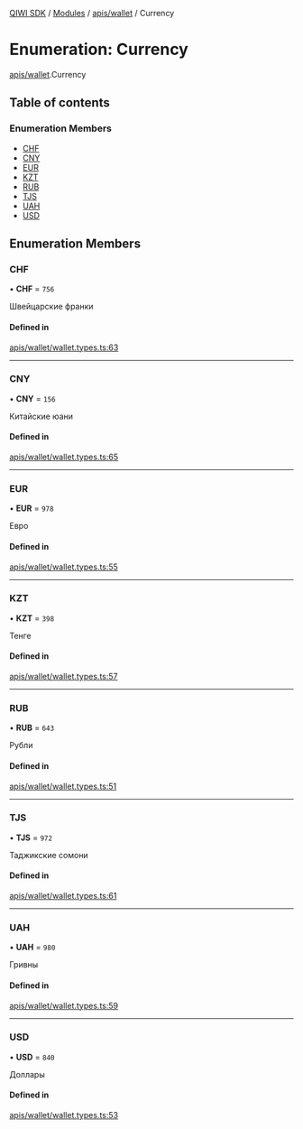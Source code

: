 [QIWI SDK](../README.md) / [Modules](../modules.md) / [apis/wallet](../modules/apis_wallet.md) / Currency

# Enumeration: Currency

[apis/wallet](../modules/apis_wallet.md).Currency

## Table of contents

### Enumeration Members

- [CHF](apis_wallet.Currency.md#chf)
- [CNY](apis_wallet.Currency.md#cny)
- [EUR](apis_wallet.Currency.md#eur)
- [KZT](apis_wallet.Currency.md#kzt)
- [RUB](apis_wallet.Currency.md#rub)
- [TJS](apis_wallet.Currency.md#tjs)
- [UAH](apis_wallet.Currency.md#uah)
- [USD](apis_wallet.Currency.md#usd)

## Enumeration Members

### CHF

• **CHF** = ``756``

Швейцарские франки

#### Defined in

[apis/wallet/wallet.types.ts:63](https://github.com/AlexXanderGrib/node-qiwi-sdk/blob/b60f8c6/src/apis/wallet/wallet.types.ts#L63)

___

### CNY

• **CNY** = ``156``

Китайские юани

#### Defined in

[apis/wallet/wallet.types.ts:65](https://github.com/AlexXanderGrib/node-qiwi-sdk/blob/b60f8c6/src/apis/wallet/wallet.types.ts#L65)

___

### EUR

• **EUR** = ``978``

Евро

#### Defined in

[apis/wallet/wallet.types.ts:55](https://github.com/AlexXanderGrib/node-qiwi-sdk/blob/b60f8c6/src/apis/wallet/wallet.types.ts#L55)

___

### KZT

• **KZT** = ``398``

Тенге

#### Defined in

[apis/wallet/wallet.types.ts:57](https://github.com/AlexXanderGrib/node-qiwi-sdk/blob/b60f8c6/src/apis/wallet/wallet.types.ts#L57)

___

### RUB

• **RUB** = ``643``

Рубли

#### Defined in

[apis/wallet/wallet.types.ts:51](https://github.com/AlexXanderGrib/node-qiwi-sdk/blob/b60f8c6/src/apis/wallet/wallet.types.ts#L51)

___

### TJS

• **TJS** = ``972``

Таджикские сомони

#### Defined in

[apis/wallet/wallet.types.ts:61](https://github.com/AlexXanderGrib/node-qiwi-sdk/blob/b60f8c6/src/apis/wallet/wallet.types.ts#L61)

___

### UAH

• **UAH** = ``980``

Гривны

#### Defined in

[apis/wallet/wallet.types.ts:59](https://github.com/AlexXanderGrib/node-qiwi-sdk/blob/b60f8c6/src/apis/wallet/wallet.types.ts#L59)

___

### USD

• **USD** = ``840``

Доллары

#### Defined in

[apis/wallet/wallet.types.ts:53](https://github.com/AlexXanderGrib/node-qiwi-sdk/blob/b60f8c6/src/apis/wallet/wallet.types.ts#L53)
